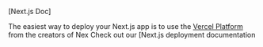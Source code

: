 

[Next.js Doc] 
  
The easiest way to deploy your Next.js app is to use the [Vercel Platform](https/vereomnewudium=delttmpteflrxtmce=cete-x-app&utmpag=reate-next-pprd) from the creators of Nex
Check out our [Next.js deployment documentation
